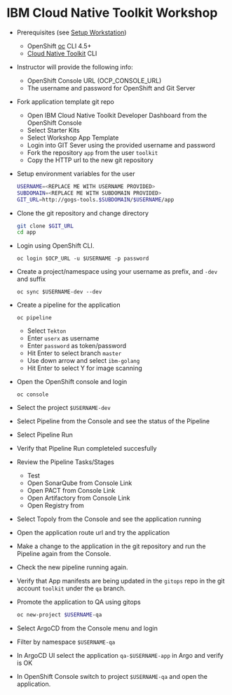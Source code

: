 # IBM Cloud Native Toolkit Workshop

- Prerequisites (see [Setup Workstation](./IBM-CLOUD-SHELL.md))
    - OpenShift [oc](https://mirror.openshift.com/pub/openshift-v4/clients/oc/latest/) CLI 4.5+
    - [Cloud Native Toolkit](https://www.npmjs.com/package/@ibmgaragecloud/cloud-native-toolkit-cli) CLI

- Instructor will provide the following info:
    - OpenShift Console URL (OCP_CONSOLE_URL)
    - The username and password for OpenShift and Git Server

- Fork application template git repo
    - Open IBM Cloud Native Toolkit Developer Dashboard from the OpenShift Console
    - Select Starter Kits
    - Select Workshop App Template
    - Login into GIT Sever using the provided username and password
    - Fork the repository `app` from the user `toolkit`
    - Copy the HTTP url to the new git repository

- Setup environment variables for the user
    ```bash
    USERNAME=<REPLACE ME WITH USERNAME PROVIDED>
    SUBDOMAIN=<REPLACE ME WITH SUBDOMAIN PROVIDED>
    GIT_URL=http://gogs-tools.$SUBDOMAIN/$USERNAME/app
    ```

- Clone the git repository and change directory
    ```bash
    git clone $GIT_URL
    cd app
    ```

- Login using OpenShift CLI.
    ```
    oc login $OCP_URL -u $USERNAME -p password
    ```

- Create a project/namespace using your username as prefix, and `-dev` and suffix
    ```
    oc sync $USERNAME-dev --dev
    ```

- Create a pipeline for the application
    ```
    oc pipeline
    ```
    - Select `Tekton`
    - Enter `userx` as username
    - Enter `password` as token/password
    - Hit Enter to select branch `master`
    - Use down arrow and select `ibm-golang`
    - Hit Enter to select  Y for image scanning

- Open the OpenShift console and login
    ```
    oc console
    ```

- Select the project `$USERNAME-dev`

- Select Pipeline from the Console and see the status of the Pipeline

- Select Pipeline Run

- Verify that Pipeline Run completeled succesfully

- Review the Pipeline Tasks/Stages
    - Test
    - Open SonarQube from Console Link
    - Open PACT from Console Link
    - Open Artifactory from Console Link
    - Open Registry from

- Select Topoly from the Console and see the application running

- Open the application route url and try the application

- Make a change to the application in the git repository and run the Pipeline again from the Console.

- Check the new pipeline running again.

- Verify that App manifests are being updated in the `gitops` repo in the git account `toolkit` under the `qa` branch.

- Promote the application to QA using gitops
    ```bash
    oc new-project $USERNAME-qa
    ```

- Select ArgoCD from the Console menu and login

- Filter by namespace `$USERNAME-qa`

- In ArgoCD UI select the application `qa-$USERNAME-app` in Argo and verify is OK

- In OpenShift Console switch to project `$USERNAME-qa` and open the application.




